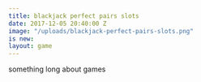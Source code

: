 ```yaml
---
title: blackjack perfect pairs slots
date: 2017-12-05 20:40:00 Z
image: "/uploads/blackjack-perfect-pairs-slots.png"
is new:
layout: game 
---
```


something long about games